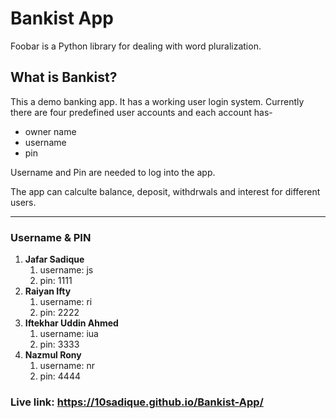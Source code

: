# Bankist App

Foobar is a Python library for dealing with word pluralization.

## What is Bankist?

<p>This a demo banking app. It has a working user login system. Currently there are four predefined user accounts and each account has-</p>

-   owner name
-   username
-   pin

<p>Username and Pin are needed to log into the app.</p>
<p>The app can calculte balance, deposit, withdrwals and interest for different users. </p>

<hr>

### Username & PIN

<ol>
  <li><b>Jafar Sadique</b>
      <ol>
        <li>username: js</li>
        <li>pin: 1111</li>
      </ol>
  </li>
  <li><b>Raiyan Ifty</b>
      <ol>
        <li>username: ri</li>
        <li>pin: 2222</li>
      </ol>
  </li>
  <li><b>Iftekhar Uddin Ahmed</b>
      <ol>
        <li>username: iua</li>
        <li>pin: 3333</li>
      </ol>
  </li>
  <li><b>Nazmul Rony</b>
      <ol>
        <li>username: nr</li>
        <li>pin: 4444</li>
      </ol>
  </li>
</ol>

### Live link: https://10sadique.github.io/Bankist-App/
